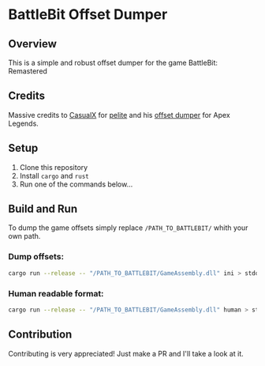BattleBit Offset Dumper
==========================

## Overview
This is a simple and robust offset dumper for the game BattleBit: Remastered

## Credits
Massive credits to [CasualX](https://github.com/CasualX) for [pelite](https://github.com/CasualX/pelite) and his [offset dumper](https://github.com/CasualX/apexdream/offsets/) for Apex Legends.


## Setup
1. Clone this repository
2. Install `cargo` and `rust`
3. Run one of the commands below...

## Build and Run
To dump the game offsets simply replace `/PATH_TO_BATTLEBIT/` whith your own path.
### Dump offsets:
```bash
cargo run --release -- "/PATH_TO_BATTLEBIT/GameAssembly.dll" ini > stdout.ini
```
### Human readable format:
```bash
cargo run --release -- "/PATH_TO_BATTLEBIT/GameAssembly.dll" human > stdout.md
```

## Contribution
Contributing is very appreciated! Just make a PR and I'll take a look at it.
